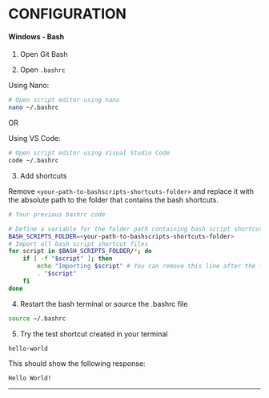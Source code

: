 # CONFIGURATION

#### Windows - Bash

1. Open Git Bash

2. Open `.bashrc`

Using Nano:

```bash
# Open script editor using nano
nano ~/.bashrc
```

OR

Using VS Code:

```bash
# Open script editor using Visual Studio Code
code ~/.bashrc
```

3. Add shortcuts

Remove `<your-path-to-bashscripts-shortcuts-folder>` and replace it with the absolute path to the folder that contains the bash shortcuts.

```bash
# Your previous bashrc code

# Define a variable for the folder path containing bash script shortcuts
BASH_SCRIPTS_FOLDER=<your-path-to-bashscripts-shortcuts-folder>
# Import all bash script shortcut files
for script in $BASH_SCRIPTS_FOLDER/*; do
    if [ -f "$script" ]; then
        echo "Importing $script" # You can remove this line after the first successful attempt
        . "$script"
    fi
done
```

4. Restart the bash terminal or source the .bashrc file

```bash
source ~/.bashrc
```

5. Try the test shortcut created in your terminal

```bash
hello-world
```

This should show the following response:

```
Hello World!
```

----